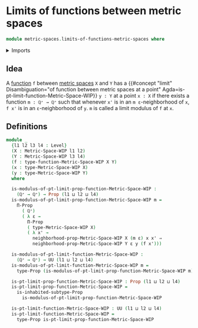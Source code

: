 # Limits of functions between metric spaces

```agda
module metric-spaces.limits-of-functions-metric-spaces where
```

<details><summary>Imports</summary>

```agda
open import elementary-number-theory.positive-rational-numbers

open import foundation.dependent-pair-types
open import foundation.existential-quantification
open import foundation.inhabited-subtypes
open import foundation.propositional-truncations
open import foundation.propositions
open import foundation.subtypes
open import foundation.universe-levels

open import metric-spaces.metric-spaces-WIP
```

</details>

## Idea

A [function](metric-spaces.functions-metric-spaces.md) `f` between
[metric spaces](metric-spaces.metric-spaces.md) `X` and `Y` has a
{{#concept "limit" Disambiguation="of function between metric spaces at a point" Agda=is-pt-limit-function-Metric-Space-WIP}}
`y : Y` at a point `x : X` if there exists a function `m : ℚ⁺ → ℚ⁺` such that
whenever `x'` is in an `m ε`-neighborhood of `x`, `f x'` is in an
`ε`-neighborhood of `y`. `m` is called a limit modulus of `f` at `x`.

## Definitions

```agda
module _
  {l1 l2 l3 l4 : Level}
  (X : Metric-Space-WIP l1 l2)
  (Y : Metric-Space-WIP l3 l4)
  (f : type-function-Metric-Space-WIP X Y)
  (x : type-Metric-Space-WIP X)
  (y : type-Metric-Space-WIP Y)
  where

  is-modulus-of-pt-limit-prop-function-Metric-Space-WIP :
    (ℚ⁺ → ℚ⁺) → Prop (l1 ⊔ l2 ⊔ l4)
  is-modulus-of-pt-limit-prop-function-Metric-Space-WIP m =
    Π-Prop
      ( ℚ⁺)
      ( λ ε →
        Π-Prop
        ( type-Metric-Space-WIP X)
        ( λ x' →
          neighborhood-prop-Metric-Space-WIP X (m ε) x x' ⇒
          neighborhood-prop-Metric-Space-WIP Y ε y (f x')))

  is-modulus-of-pt-limit-function-Metric-Space-WIP :
    (ℚ⁺ → ℚ⁺) → UU (l1 ⊔ l2 ⊔ l4)
  is-modulus-of-pt-limit-function-Metric-Space-WIP m =
    type-Prop (is-modulus-of-pt-limit-prop-function-Metric-Space-WIP m)

  is-pt-limit-prop-function-Metric-Space-WIP : Prop (l1 ⊔ l2 ⊔ l4)
  is-pt-limit-prop-function-Metric-Space-WIP =
    is-inhabited-subtype-Prop
      is-modulus-of-pt-limit-prop-function-Metric-Space-WIP

  is-pt-limit-function-Metric-Space-WIP : UU (l1 ⊔ l2 ⊔ l4)
  is-pt-limit-function-Metric-Space-WIP =
    type-Prop is-pt-limit-prop-function-Metric-Space-WIP
```
